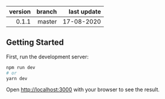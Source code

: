 version | branch | last update
-------:|-------:|------------:
   0.1.1|  master|  17-08-2020

## Getting Started

First, run the development server:

```bash
npm run dev
# or
yarn dev
```

Open [http://localhost:3000](http://localhost:3000) with your browser to see the result.
